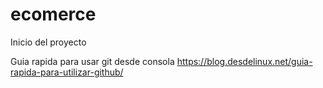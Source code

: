 # ecomerce 
Inicio del proyecto

Guia rapida para usar git desde consola
https://blog.desdelinux.net/guia-rapida-para-utilizar-github/